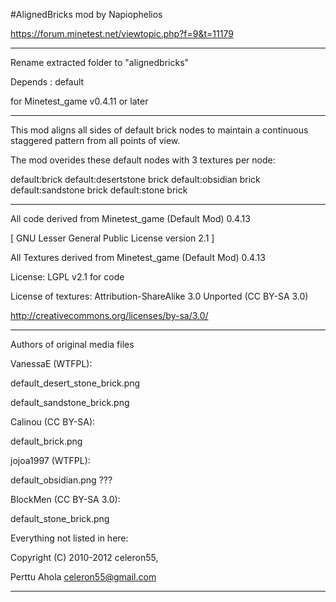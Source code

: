 #AlignedBricks mod
by Napiophelios

https://forum.minetest.net/viewtopic.php?f=9&t=11179

--------------------------------------

Rename extracted folder to "alignedbricks"

Depends : default

for Minetest_game v0.4.11 or later

--------------------------------------

This mod aligns all sides of default brick nodes to maintain a continuous staggered pattern from all points of view.

The mod overides these default nodes with 3 textures per node:

default:brick
default:desertstone brick
default:obsidian brick
default:sandstone brick
default:stone brick

--------------------------------------

All code derived from Minetest_game (Default Mod) 0.4.13

[ GNU Lesser General Public License version 2.1 ]

All Textures derived from Minetest_game (Default Mod) 0.4.13

License: LGPL v2.1 for code

License of textures:
Attribution-ShareAlike 3.0 Unported (CC BY-SA 3.0)

http://creativecommons.org/licenses/by-sa/3.0/

-----------------------

Authors of original media files


VanessaE (WTFPL):

default_desert_stone_brick.png

default_sandstone_brick.png

Calinou (CC BY-SA):

default_brick.png

jojoa1997 (WTFPL):

default_obsidian.png ???

BlockMen (CC BY-SA 3.0):

default_stone_brick.png

Everything not listed in here:

Copyright (C) 2010-2012 celeron55,

Perttu Ahola <celeron55@gmail.com>

-----------------------

